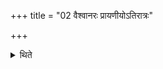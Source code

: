 +++
title = "02 वैश्वानरः प्रायणीयोऽतिरात्रः"

+++

<details><summary>थिते</summary>

वैश्वानरः प्रायणीयोऽतिरात्रः २
</details>
